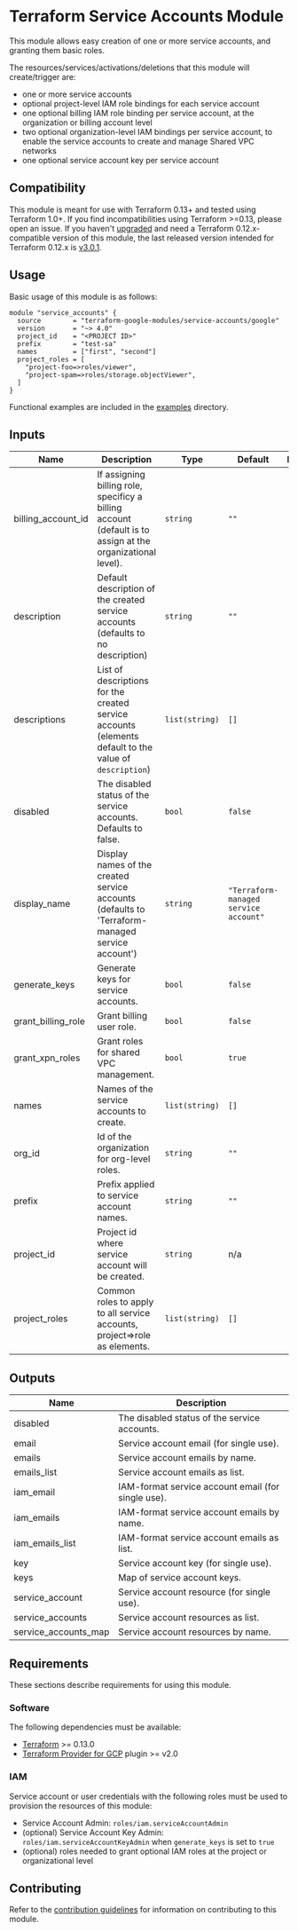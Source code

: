 # Terraform Service Accounts Module

This module allows easy creation of one or more service accounts, and granting them basic roles.

The resources/services/activations/deletions that this module will create/trigger are:

- one or more service accounts
- optional project-level IAM role bindings for each service account
- one optional billing IAM role binding per service account, at the organization or billing account level
- two optional organization-level IAM bindings per service account, to enable the service accounts to create and manage Shared VPC networks
- one optional service account key per service account

## Compatibility
This module is meant for use with Terraform 0.13+ and tested using Terraform 1.0+. If you find incompatibilities using Terraform >=0.13, please open an issue.
 If you haven't
[upgraded](https://www.terraform.io/upgrade-guides/0-13.html) and need a Terraform
0.12.x-compatible version of this module, the last released version
intended for Terraform 0.12.x is [v3.0.1](https://registry.terraform.io/modules/terraform-google-modules/-service-accounts/google/v3.0.1).

## Usage

Basic usage of this module is as follows:

```hcl
module "service_accounts" {
  source        = "terraform-google-modules/service-accounts/google"
  version       = "~> 4.0"
  project_id    = "<PROJECT ID>"
  prefix        = "test-sa"
  names         = ["first", "second"]
  project_roles = [
    "project-foo=>roles/viewer",
    "project-spam=>roles/storage.objectViewer",
  ]
}
```

Functional examples are included in the
[examples](./examples/) directory.

<!-- BEGINNING OF PRE-COMMIT-TERRAFORM DOCS HOOK -->
## Inputs

| Name | Description | Type | Default | Required |
|------|-------------|------|---------|:--------:|
| billing\_account\_id | If assigning billing role, specificy a billing account (default is to assign at the organizational level). | `string` | `""` | no |
| description | Default description of the created service accounts (defaults to no description) | `string` | `""` | no |
| descriptions | List of descriptions for the created service accounts (elements default to the value of `description`) | `list(string)` | `[]` | no |
| disabled | The disabled status of the service accounts. Defaults to false. | `bool` | `false` | no |
| display\_name | Display names of the created service accounts (defaults to 'Terraform-managed service account') | `string` | `"Terraform-managed service account"` | no |
| generate\_keys | Generate keys for service accounts. | `bool` | `false` | no |
| grant\_billing\_role | Grant billing user role. | `bool` | `false` | no |
| grant\_xpn\_roles | Grant roles for shared VPC management. | `bool` | `true` | no |
| names | Names of the service accounts to create. | `list(string)` | `[]` | no |
| org\_id | Id of the organization for org-level roles. | `string` | `""` | no |
| prefix | Prefix applied to service account names. | `string` | `""` | no |
| project\_id | Project id where service account will be created. | `string` | n/a | yes |
| project\_roles | Common roles to apply to all service accounts, project=>role as elements. | `list(string)` | `[]` | no |

## Outputs

| Name | Description |
|------|-------------|
| disabled | The disabled status of the service accounts. |
| email | Service account email (for single use). |
| emails | Service account emails by name. |
| emails\_list | Service account emails as list. |
| iam\_email | IAM-format service account email (for single use). |
| iam\_emails | IAM-format service account emails by name. |
| iam\_emails\_list | IAM-format service account emails as list. |
| key | Service account key (for single use). |
| keys | Map of service account keys. |
| service\_account | Service account resource (for single use). |
| service\_accounts | Service account resources as list. |
| service\_accounts\_map | Service account resources by name. |

<!-- END OF PRE-COMMIT-TERRAFORM DOCS HOOK -->

## Requirements

These sections describe requirements for using this module.

### Software

The following dependencies must be available:

- [Terraform](https://www.terraform.io/downloads.html) >= 0.13.0
- [Terraform Provider for GCP][terraform-provider-gcp] plugin >= v2.0

### IAM

Service account or user credentials with the following roles must be used to provision the resources of this module:

- Service Account Admin: `roles/iam.serviceAccountAdmin`
- (optional) Service Account Key Admin: `roles/iam.serviceAccountKeyAdmin` when `generate_keys` is set to `true`
- (optional) roles needed to grant optional IAM roles at the project or organizational level

## Contributing

Refer to the [contribution guidelines](./CONTRIBUTING.md) for
information on contributing to this module.

[iam-module]: https://registry.terraform.io/modules/terraform-google-modules/iam/google
[project-factory-module]: https://registry.terraform.io/modules/terraform-google-modules/project-factory/google
[terraform-provider-gcp]: https://www.terraform.io/docs/providers/google/index.html
[terraform]: https://www.terraform.io/downloads.html
